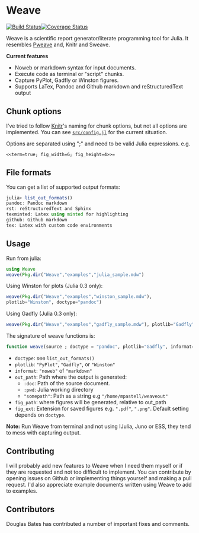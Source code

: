 # Weave

[![Build Status](https://travis-ci.org/mpastell/Weave.jl.svg?branch=master)](https://travis-ci.org/mpastell/Weave.jl)[![Coverage Status](https://img.shields.io/coveralls/mpastell/Weave.jl.svg)](https://coveralls.io/r/mpastell/Weave.jl?branch=master)

Weave is a scientific report generator/literate programming tool
for Julia. It resembles [Pweave](http://mpastell.com/pweave) and, Knitr
and Sweave.


**Current features**

* Noweb or markdown syntax for input documents.
* Execute code as terminal or "script" chunks.
* Capture PyPlot, Gadfly or Winston figures.
* Supports LaTex, Pandoc and Github markdown and reStructuredText output


## Chunk options

I've tried to follow [Knitr](http://yihui.name/knitr/options)'s naming for chunk options, but not all options are implemented.
You can see [`src/config.jl`](https://github.com/mpastell/Weave.jl/blob/master/src/config.jl) for the current situation.

Options are separated using ";" and need to be valid Julia expressions. e.g.

    <<term=true; fig_width=6; fig_height=4>>=

## File formats

You can get a list of supported output formats:

````julia
julia> list_out_formats()
pandoc: Pandoc markdown
rst: reStructuredText and Sphinx
texminted: Latex using minted for highlighting
github: Github markdown
tex: Latex with custom code environments
````


## Usage

Run from julia:

````julia
using Weave
weave(Pkg.dir("Weave","examples","julia_sample.mdw")
````

Using Winston for plots (Julia 0.3 only):

````julia
weave(Pkg.dir("Weave","examples","winston_sample.mdw"),
plotlib="Winston", doctype="pandoc")
````

Using Gadfly (Julia 0.3 only):

````julia
weave(Pkg.dir("Weave","examples","gadfly_sample.mdw"), plotlib="Gadfly")
````

The signature of weave functions is:

````julia
function weave(source ; doctype = "pandoc", plotlib="Gadfly", informat="noweb", out_path=:doc, fig_path = "figures", fig_ext = nothing)
````
* `doctype`: see `list_out_formats()`
* `plotlib`: `"PyPlot"`, `"Gadfly"`, or `"Winston"`
* `informat`: `"noweb"` of `"markdown"`
* `out_path`: Path where the output is generated:
    - `:doc`: Path of the source document.
    - `:pwd`: Julia working directory
    - `"somepath"`: Path as a string e.g `"/home/mpastell/weaveout"`
* `fig_path`: where figures will be generated, relative to out_path
* `fig_ext`: Extension for saved figures e.g. `".pdf"`, `".png"`. Default setting depends on `doctype`.

**Note:** Run Weave from terminal and not using IJulia, Juno or ESS, they tend to mess with capturing output.

## Contributing

I will probably add new features to Weave when I need them myself or if they are requested and not too difficult to implement. You can contribute by opening issues on Github or implementing things yourself and making a pull request. I'd also appreciate example documents written using Weave to add to examples.

## Contributors

Douglas Bates has contributed a number of important fixes and comments.
